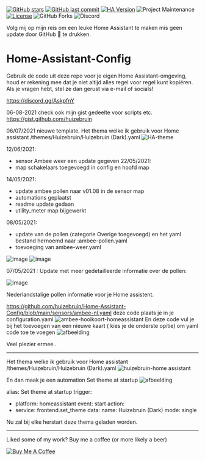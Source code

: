 [![GitHub stars](https://img.shields.io/github/stars/huizebruin/Home-Assistant-Config.svg?style=plasticr)](https://github.com/huizebruin/Home-Assistant-Config/stargazers)
[![GitHub last commit](https://img.shields.io/github/last-commit/huizebruin/Home-Assistant-Config.svg?style=plasticr)](https://github.com/huizebruin/Home-Assistant-Config/commits/main)
[![HA Version](https://img.shields.io/badge/Running%20Home%20Assistant-2021.8.4%20-darkblue)](https://github.com/home-assistant/home-assistant/releases/latest)
![Project Maintenance][maintenance-shield]
[![License][license-shield]](LICENSE.md)
![GitHub Forks][forks-shield]
![Discord](https://img.shields.io/discord/723629686093119650)

Volg mij op mijn reis om een leuke Home Assistant te maken mis geen update door  GitHub :star2: te drukken.
# Home-Assistant-Config
Gebruik de code uit deze repo voor je eigen Home Assistant-omgeving, houd er rekening mee dat je niet altijd alles regel voor regel kunt kopiëren. 
Als je vragen hebt, stel ze dan gerust via e-mail of socials! 

https://discord.gg/AskpfnY

06-08-2021
check ook mijn gist gedeelte voor scripts etc.
https://gist.github.com/huizebruin

06/07/2021
nieuwe template.
Het thema welke ik gebruik voor Home assistant /themes/Huizebruin/Huizebruin (Dark).yaml
![HA-theme](https://user-images.githubusercontent.com/62996429/124656718-d9328600-dea1-11eb-91a4-903f72726234.jpg)



12/06/2021:
 - sensor Ambee weer een update gegeven
22/05/2021:
 - map schakelaars toegevoegd in config en hoofd map
 
14/05/2021:
  - update ambee pollen naar v01.08 in de sensor map
  - automations geplaatst
  - readme update gedaan
  - utility_meter map bijgewerkt
  
08/05/2021:
- update van de pollen (categorie Overige toegevoegd) en het yaml bestand hernoemd naar :ambee-pollen.yaml
- toevoeging van ambee-weer.yaml

![image](https://user-images.githubusercontent.com/65857422/117537520-c4508800-b001-11eb-9d55-828b6d358f6c.png)
![image](https://user-images.githubusercontent.com/65857422/117546799-96346d80-b02c-11eb-8dac-3d72fe27d8cb.png)

07/05/2021 : Update met meer gedetailleerde informatie over de pollen:

![image](https://user-images.githubusercontent.com/65857422/117507134-fb358800-af86-11eb-95fc-da9fbf3180f9.png)


Nederlandstalige pollen informatie voor je Home assistent.

https://github.com/huizebruin/Home-Assistant-Config/blob/main/sensors/ambee-nl.yaml  deze code plaats je in je configuration.yaml
![ambee-hooikoort-homeassistant](https://user-images.githubusercontent.com/62996429/114306196-63559300-9adb-11eb-8627-eba67729126e.jpg)
En deze code vul je bij het toevoegen van een nieuwe kaart ( kies je de onderste opitie) om yaml code toe te voegen
![afbeelding](https://user-images.githubusercontent.com/62996429/114317312-c2c99800-9b07-11eb-8cd4-81bfc91f1788.png)

Veel plezier ermee .




*************************************************************
Het thema welke ik gebruik voor Home assistant
/themes/Huizebruin/Huizebruin (Dark).yaml
![huizebruin-home assistant](https://user-images.githubusercontent.com/62996429/114280723-ef63ae00-9a3a-11eb-9b42-49173f5d1e15.jpg)

En dan maak je een automation 
Set theme at startup
![afbeelding](https://user-images.githubusercontent.com/62996429/114281085-9d238c80-9a3c-11eb-8c01-1eec0106d6f6.png)

alias: Set theme at startup
trigger:
  - platform: homeassistant
    event: start
action:
  - service: frontend.set_theme
    data:
      name: Huizebruin (Dark)
mode: single

Nu zal bij elke herstart deze thema geladen worden.




*************************************************************
Liked some of my work? Buy me a coffee (or more likely a beer)

<a href="https://www.buymeacoffee.com/huizebruin" target="_blank"><img src="https://bmc-cdn.nyc3.digitaloceanspaces.com/BMC-button-images/custom_images/orange_img.png" alt="Buy Me A Coffee" style="height: auto !important;width: auto !important;" ></a>

[license-shield]: https://img.shields.io/github/license/huizebruin/home-assistant-config.svg
[maintenance-shield]: https://img.shields.io/maintenance/yes/2021.svg
[forks-shield]: https://img.shields.io/github/forks/huizebruin/home-assistant-config.svg?style=social&label=Forks
